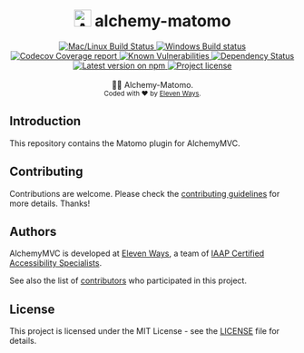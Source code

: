 <h1 align="center">
  <img src="https://protoblast.develry.be/media/static/alchemy-small.png" width=30 alt="Alchemy logo"/>
  <b>alchemy-matomo</b>
</h1>
<div align="center">
  <!-- CI - TravisCI -->
  <a href="https://travis-ci.org/11ways/alchemy-matomo">
    <img src="https://img.shields.io/travis/11ways/alchemy-matomo/master.svg?label=Mac%20OSX%20%26%20Linux" alt="Mac/Linux Build Status" />
  </a>

  <!-- CI - AppVeyor -->
  <a href="https://ci.appveyor.com/project/11ways/alchemy-matomo">
    <img src="https://img.shields.io/appveyor/ci/11ways/alchemy-matomo/master.svg?label=Windows" alt="Windows Build status" />
  </a>

  <!-- Coverage - Codecov -->
  <a href="https://codecov.io/gh/11ways/alchemy-matomo">
    <img src="https://img.shields.io/codecov/c/github/11ways/alchemy-matomo/master.svg" alt="Codecov Coverage report" />
  </a>

  <!-- DM - Snyk -->
  <a href="https://snyk.io/test/github/11ways/alchemy-matomo?targetFile=package.json">
    <img src="https://snyk.io/test/github/11ways/alchemy-matomo/badge.svg?targetFile=package.json" alt="Known Vulnerabilities" />
  </a>

  <!-- DM - David -->
  <a href="https://david-dm.org/11ways/alchemy-matomo">
    <img src="https://david-dm.org/11ways/alchemy-matomo/status.svg" alt="Dependency Status" />
  </a>
</div>

<div align="center">
  <!-- Version - npm -->
  <a href="https://www.npmjs.com/package/alchemy-matomo">
    <img src="https://img.shields.io/npm/v/alchemy-matomo.svg" alt="Latest version on npm" />
  </a>

  <!-- License - MIT -->
  <a href="https://github.com/11ways/alchemy-matomo#license">
    <img src="https://img.shields.io/github/license/11ways/alchemy-matomo.svg" alt="Project license" />
  </a>
</div>
<br>
<div align="center">
  👷🏼 Alchemy-Matomo.
</div>
<div align="center">
  <sub>
    Coded with ❤️ by <a href="#authors">Eleven Ways</a>.
  </sub>
</div>


## Introduction

This repository contains the Matomo plugin for AlchemyMVC.

## Contributing
Contributions are welcome.
Please check the [contributing guidelines](.github/contributing.md) for more details. Thanks!

## Authors

AlchemyMVC is developed at [Eleven Ways](https://www.elevenways.be/), a team of [IAAP Certified Accessibility Specialists](https://www.accessibilityassociation.org/).

See also the list of [contributors](https://github.com/11ways/alchemy-matomo/contributors) who participated in this project.

## License
This project is licensed under the MIT License - see the [LICENSE](https://github.com/11ways/alchemy-matomo/LICENSE) file for details.
